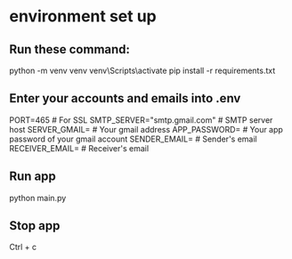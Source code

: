 # environment set up
## Run these command:
python -m venv venv
venv\Scripts\activate
pip install -r requirements.txt

## Enter your accounts and emails into .env
PORT=465                            # For SSL
SMTP_SERVER="smtp.gmail.com"        # SMTP server host
SERVER_GMAIL=                       # Your gmail address
APP_PASSWORD=                       # Your app password of your gmail account
SENDER_EMAIL=                       # Sender's email
RECEIVER_EMAIL=                     # Receiver's email

## Run app
python main.py

## Stop app
Ctrl + c
